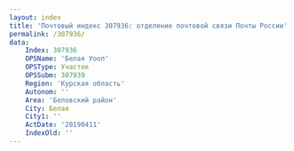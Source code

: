 ```yaml
---
layout: index
title: 'Почтовый индекс 307936: отделение почтовой связи Почты России'
permalink: /307936/
data:
    Index: 307936
    OPSName: 'Белая Уооп'
    OPSType: Участок
    OPSSubm: 307939
    Region: 'Курская область'
    Autonom: ''
    Area: 'Беловский район'
    City: Белая
    City1: ''
    ActDate: '20190411'
    IndexOld: ''
---
```

